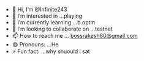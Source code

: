 - 👋 Hi, I’m @Infinite243
- 👀 I’m interested in ...playing
- 🌱 I’m currently learning ...b.optm
- 💞️ I’m looking to collaborate on ...testnet
- 📫 How to reach me ... bossrakesh80@gmail.com
- 😄 Pronouns: ...He
- ⚡ Fun fact: ...why shuould i sat

<!---
Infinite243/Infinite243 is a ✨ special ✨ repository because its `README.md` (this file) appears on your GitHub profile.
You can click the Preview link to take a look at your changes.
--->
